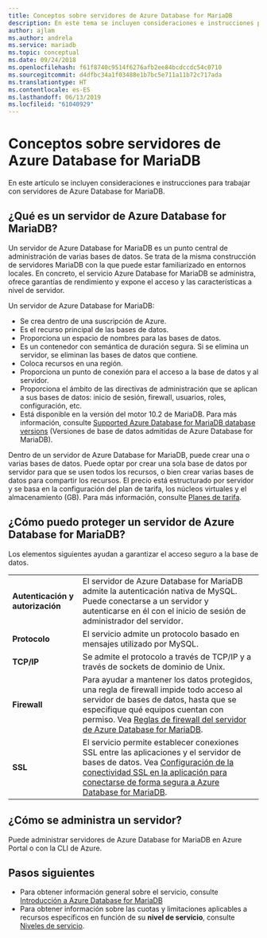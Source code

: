 ```yaml
---
title: Conceptos sobre servidores de Azure Database for MariaDB
description: En este tema se incluyen consideraciones e instrucciones para trabajar con servidores de Azure Database for MariaDB.
author: ajlam
ms.author: andrela
ms.service: mariadb
ms.topic: conceptual
ms.date: 09/24/2018
ms.openlocfilehash: f61f8740c9514f6276afb2ee84bcdccdc54c0710
ms.sourcegitcommit: d4dfbc34a1f03488e1b7bc5e711a11b72c717ada
ms.translationtype: HT
ms.contentlocale: es-ES
ms.lasthandoff: 06/13/2019
ms.locfileid: "61040929"
---
```

# <a name="server-concepts-in-azure-database-for-mariadb"></a>Conceptos sobre servidores de Azure Database for MariaDB
En este artículo se incluyen consideraciones e instrucciones para trabajar con servidores de Azure Database for MariaDB.

## <a name="what-is-an-azure-database-for-mariadb-server"></a>¿Qué es un servidor de Azure Database for MariaDB?

Un servidor de Azure Database for MariaDB es un punto central de administración de varias bases de datos. Se trata de la misma construcción de servidores MariaDB con la que puede estar familiarizado en entornos locales. En concreto, el servicio Azure Database for MariaDB se administra, ofrece garantías de rendimiento y expone el acceso y las características a nivel de servidor.

Un servidor de Azure Database for MariaDB:

- Se crea dentro de una suscripción de Azure.
- Es el recurso principal de las bases de datos.
- Proporciona un espacio de nombres para las bases de datos.
- Es un contenedor con semántica de duración segura. Si se elimina un servidor, se eliminan las bases de datos que contiene.
- Coloca recursos en una región.
- Proporciona un punto de conexión para el acceso a la base de datos y al servidor.
- Proporciona el ámbito de las directivas de administración que se aplican a sus bases de datos: inicio de sesión, firewall, usuarios, roles, configuración, etc.
- Está disponible en la versión del motor 10.2 de MariaDB. Para más información, consulte [Supported Azure Database for MariaDB database versions](./concepts-supported-versions.md) (Versiones de base de datos admitidas de Azure Database for MariaDB).

Dentro de un servidor de Azure Database for MariaDB, puede crear una o varias bases de datos. Puede optar por crear una sola base de datos por servidor para que se usen todos los recursos, o bien crear varias bases de datos para compartir los recursos. El precio está estructurado por servidor y se basa en la configuración del plan de tarifa, los núcleos virtuales y el almacenamiento (GB). Para más información, consulte [Planes de tarifa](./concepts-pricing-tiers.md).

## <a name="how-do-i-secure-an-azure-database-for-mariadb-server"></a>¿Cómo puedo proteger un servidor de Azure Database for MariaDB?

Los elementos siguientes ayudan a garantizar el acceso seguro a la base de datos.

|||
| :--| :--|
| **Autenticación y autorización** | El servidor de Azure Database for MariaDB admite la autenticación nativa de MySQL. Puede conectarse a un servidor y autenticarse en él con el inicio de sesión de administrador del servidor. |
| **Protocolo** | El servicio admite un protocolo basado en mensajes utilizado por MySQL. |
| **TCP/IP** | Se admite el protocolo a través de TCP/IP y a través de sockets de dominio de Unix. |
| **Firewall** | Para ayudar a mantener los datos protegidos, una regla de firewall impide todo acceso al servidor de bases de datos, hasta que se especifique qué equipos cuentan con permiso. Vea [Reglas de firewall del servidor de Azure Database for MariaDB](./concepts-firewall-rules.md). |
| **SSL** | El servicio permite establecer conexiones SSL entre las aplicaciones y el servidor de bases de datos. Vea [Configuración de la conectividad SSL en la aplicación para conectarse de forma segura a Azure Database for MariaDB](./howto-configure-ssl.md). |

## <a name="how-do-i-manage-a-server"></a>¿Cómo se administra un servidor?
Puede administrar servidores de Azure Database for MariaDB en Azure Portal o con la CLI de Azure.

## <a name="next-steps"></a>Pasos siguientes
- Para obtener información general sobre el servicio, consulte [Introducción a Azure Database for MariaDB](./overview.md)
- Para obtener información sobre las cuotas y limitaciones aplicables a recursos específicos en función de su **nivel de servicio**, consulte [Niveles de servicio](./concepts-pricing-tiers.md).

<!-- - For information about connecting to the service, see [Connection libraries for Azure Database for MariaDB](./concepts-connection-libraries.md). -->
